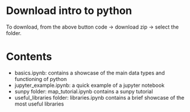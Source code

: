 # Download intro to python

To download, from the above button code -> download zip -> select the folder.

# Contents

- basics.ipynb: contains a showcase of the main data types and functioning of python
- jupyter_example.ipynb: a quick example of a jupyter notebook
- sunpy folder: map_tutorial.ipynb contains a sunpy tutorial 
- useful_libraries folder: libraries.ipynb contains a brief showcase of the most useful libraries